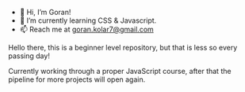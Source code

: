 - 👋 Hi, I’m Goran!
- 🌱 I’m currently learning CSS & Javascript.
- 📫 Reach me at goran.kolar7@gmail.com

Hello there,
this is a beginner level repository, but that is less so every passing day!

Currently working through a proper JavaScript course, after that the pipeline for more projects will open again.

<!---
GoranK89/GoranK89 is a ✨ special ✨ repository because its `README.md` (this file) appears on your GitHub profile.
You can click the Preview link to take a look at your changes.
--->
